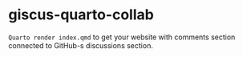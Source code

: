 # giscus-quarto-collab

`Quarto render index.qmd` to get your website with comments section connected to GitHub-s discussions section.